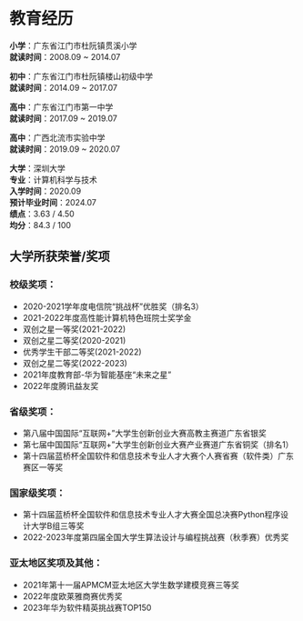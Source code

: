 # 教育经历

**小学**：广东省江门市杜阮镇贯溪小学    
**就读时间**：2008.09 ~ 2014.07 

**初中**：广东省江门市杜阮镇楼山初级中学    
**就读时间**：2014.09 ~ 2017.07

**高中**：广东省江门市第一中学   
**就读时间**：2017.09 ~ 2019.07 

**高中**：广西北流市实验中学   
**就读时间**：2019.09 ~ 2020.07 

**大学**：深圳大学  
**专业**：计算机科学与技术  
**入学时间**：2020.09  
**预计毕业时间**：2024.07<br>
**绩点**：3.63 / 4.50<br>
**均分**：84.3 / 100
 
## 大学所获荣誉/奖项

### 校级奖项：
- 2020-2021学年度电信院“挑战杯”优胜奖（排名3）
- 2021-2022年度高性能计算机特色班院士奖学金
- 双创之星一等奖(2021-2022)
- 双创之星二等奖(2020-2021)
- 优秀学生干部二等奖(2021-2022)
- 双创之星二等奖(2022-2023)
- 2021年度教育部-华为智能基座“未来之星”
- 2022年度腾讯益友奖

### 省级奖项：
- 第八届中国国际“互联网+”大学生创新创业大赛高教主赛道广东省银奖
- 第七届中国国际“互联网+”大学生创新创业大赛产业赛道广东省铜奖（排名1）
- 第十四届蓝桥杯全国软件和信息技术专业人才大赛个人赛省赛（软件类）广东赛区一等奖

### 国家级奖项：
- 第十四届蓝桥杯全国软件和信息技术专业人才大赛全国总决赛Python程序设计大学B组三等奖
- 2022-2023年度第四届全国大学生算法设计与编程挑战赛（秋季赛）优秀奖

### 亚太地区奖项及其他：
- 2021年第十一届APMCM亚太地区大学生数学建模竞赛三等奖
- 2022年度欧莱雅商赛优秀奖
- 2023年华为软件精英挑战赛TOP150

